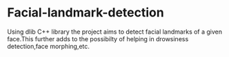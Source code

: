 # Facial-landmark-detection

Using dlib C++ library the project aims to detect facial landmarks of a given face.This further adds to the possibilty of helping in drowsiness detection,face morphing,etc.
